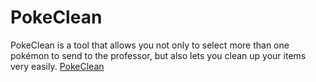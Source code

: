 # PokeClean
PokeClean is a tool that allows you not only to select more than one pokémon to send to the professor, but also lets you clean up your items very easily.
[PokeClean](https://pokeclean.com/)
